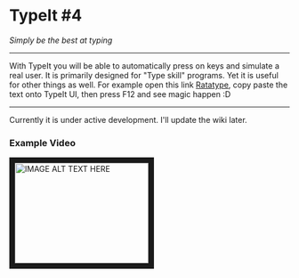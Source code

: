 # TypeIt #4


_Simply be the best at typing_

---


With TypeIt you will be able to automatically press on keys and simulate a real user. It is primarily designed for "Type skill" programs. Yet it is useful for other things as well.
For example open this link [Ratatype](http://www.ratatype.com/), copy paste the text onto TypeIt UI, then press F12 and see magic happen :D

---

Currently it is under active development. I'll update the wiki later.

### Example Video
<a href="https://www.youtube.com/embed/RMyX_jbNl2U" target="_blank"><img src="https://i.ytimg.com/vi/RMyX_jbNl2U/1.jpg" 
alt="IMAGE ALT TEXT HERE" width="240" height="180" border="10" /></a>
